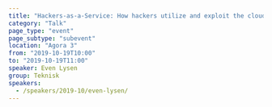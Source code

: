 ```yaml
---
title: "Hackers-as-a-Service: How hackers utilize and exploit the cloud"
category: "Talk"
page_type: "event"
page_subtype: "subevent"
location: "Agora 3"
from: "2019-10-19T10:00"
to: "2019-10-19T11:00"
speaker: Even Lysen
group: Teknisk
speakers:
  - /speakers/2019-10/even-lysen/
---
```



